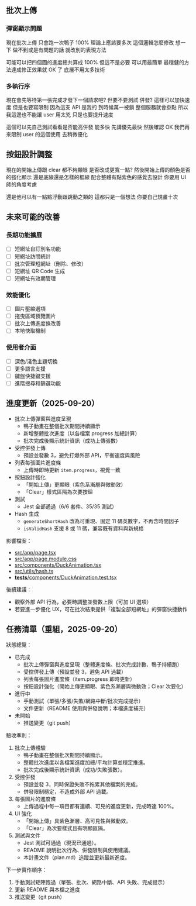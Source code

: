 ## 批次上傳

### 彈窗顯示問題

現在批次上傳 只會跑一次鴨子 100%
理論上應該要多次 這個邏輯怎麼修改 想一下
做不到或是有問題的話 就改別的表現方法

可能可以把四個圖的進度總共算成 100% 但這不是必要
可以用最簡單 最穩健的方法達成修正效果就 OK 了 底層不用太多技術

### 多執行序

現在會先等待第一張完成才發下一個請求吧?
但要不要測試 併發?
這樣可以加快速度
但是也要寫限制 因為這支 API 是我的 到時候萬一被鎖 整個服務就會掛點
所以我這邊也不能讓 user 用太兇 只是也要提升速度

這個可以先自己測試看看是否能高併發 能多快 先講優先最快
然後確認 OK 我們再來限制 user 的這個使用 去稍微優化

## 按鈕設計調整

現在的開始上傳跟 clear 都不夠顯眼
是否改成更寬一點? 然後開始上傳的顏色是否的強化顯示 還是底線還是怎樣的框線
配合整體有點紫色的感覺去設計 你要用 UI 師的角度考慮

還是他可以有一點點浮動跟跳動之類的 這都只是一個想法 你要自己規畫十次

## 未來可能的改善

### 長期功能擴展

- [ ] 短網址自訂別名功能
- [ ] 短網址訪問統計
- [ ] 批次管理短網址（刪除、修改）
- [ ] 短網址 QR Code 生成
- [ ] 短網址有效期管理

### 效能優化

- [ ] 圖片壓縮選項
- [ ] 拖曳區域預覽圖片
- [ ] 批次上傳進度條改善
- [ ] 本地快取機制

### 使用者介面

- [ ] 深色/淺色主題切換
- [ ] 更多語言支援
- [ ] 鍵盤快捷鍵支援
- [ ] 進階搜尋和篩選功能

## 進度更新（2025-09-20）

- 批次上傳彈窗與進度呈現
  - 鴨子動畫在整個批次期間持續顯示
  - 新增整體批次進度（以各檔案 progress 加總計算）
  - 批次完成後顯示統計資訊（成功上傳張數）
- 受控併發上傳
  - 預設並發數 3，避免打爆外部 API，平衡速度與風險
- 列表每張圖片進度條
  - 上傳時即時更新 `item.progress`，視覺一致
- 按鈕設計強化
  - 「開始上傳」更顯眼（紫色系漸層與微動效）
  - 「Clear」樣式區隔為次要按鈕
- 測試
  - Jest 全部通過（6/6 套件、35/35 測試）
- Hash 生成
  - `generateShortHash` 改為可重現、固定 11 碼英數字，不再含時間因子
  - `isValidHash` 支援 8 或 11 碼，兼容既有資料與新規格

影響檔案：

- [src/app/page.tsx](src/app/page.tsx:1)
- [src/app/page.module.css](src/app/page.module.css:1)
- [src/components/DuckAnimation.tsx](src/components/DuckAnimation.tsx:1)
- [src/utils/hash.ts](src/utils/hash.ts:1)
- [**tests**/components/DuckAnimation.test.tsx](__tests__/components/DuckAnimation.test.tsx:1)

後續建議：

- 觀察外部 API 行為，必要時調整並發數上限（可加 UI 選項）
- 若要進一步優化 UX，可在批次結束提供「複製全部短網址」的彈窗快捷動作

## 任務清單（重組，2025-09-20）

狀態總覽：

- 已完成
  - 批次上傳彈窗與進度呈現（整體進度條、批次完成計數、鴨子持續跑）
  - 受控併發上傳（預設並發 3，避免 API 過載）
  - 列表每張圖片進度條（item.progress 即時更新）
  - 按鈕設計強化（開始上傳更顯眼、紫色系漸層與微動效；Clear 次要化）
- 進行中
  - 手動測試（單張/多張/失敗/網路中斷/批次完成提示）
  - 文件更新（README 使用與併發說明；本檔進度補充）
- 未開始
  - 推送變更（git push）

驗收準則：

1. 批次上傳體驗
   - 鴨子動畫在整個批次期間持續顯示。
   - 整體批次進度以各檔案進度加總/平均計算並穩定推進。
   - 批次完成後顯示統計資訊（成功/失敗張數）。
2. 受控併發
   - 預設並發 3，同時保證失敗不拖累其他檔案的完成。
   - 併發限制穩定，不造成外部 API 過載。
3. 每張圖片的進度條
   - 上傳過程中每一項目都有連續、可見的進度更新，完成時達 100%。
4. UI 強化
   - 「開始上傳」具紫色漸層、高可見性與微動效。
   - 「Clear」為次要樣式且有明顯區隔。
5. 測試與文件
   - Jest 測試可通過（現況已通過）。
   - README 說明批次行為、併發限制與使用建議。
   - 本計畫文件（plan.md）追蹤並更新最新進度。

下一步實作順序：

1. 手動測試矩陣跑過（單張、批次、網路中斷、API 失敗、完成提示）
2. 更新 README 與本檔之進度
3. 推送變更（git push）
